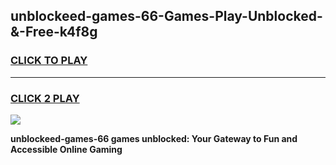 
## unblockeed-games-66-Games-Play-Unblocked-&-Free-k4f8g
<h3>
<a href="https://premium76.site?title=unblockeed-games-66&ref=24A">CLICK TO PLAY</a></h3>
<hr>

<h3>
<a href="https://premium76.site?title=unblockeed-games-66&ref=24A">CLICK 2 PLAY</a>
  
</h3>

<a href="https://premium76.site?title=unblockeed-games-66&ref=24A"><img src="https://clearcache.store/games.png"></a>


**unblockeed-games-66 games unblocked: Your Gateway to Fun and Accessible Online Gaming**
